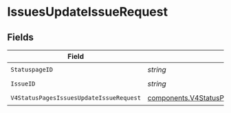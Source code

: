 # IssuesUpdateIssueRequest


## Fields

| Field                                                                                                                | Type                                                                                                                 | Required                                                                                                             | Description                                                                                                          |
| -------------------------------------------------------------------------------------------------------------------- | -------------------------------------------------------------------------------------------------------------------- | -------------------------------------------------------------------------------------------------------------------- | -------------------------------------------------------------------------------------------------------------------- |
| `StatuspageID`                                                                                                       | *string*                                                                                                             | :heavy_check_mark:                                                                                                   | N/A                                                                                                                  |
| `IssueID`                                                                                                            | *string*                                                                                                             | :heavy_check_mark:                                                                                                   | N/A                                                                                                                  |
| `V4StatusPagesIssuesUpdateIssueRequest`                                                                              | [components.V4StatusPagesIssuesUpdateIssueRequest](../../models/components/v4statuspagesissuesupdateissuerequest.md) | :heavy_check_mark:                                                                                                   | N/A                                                                                                                  |